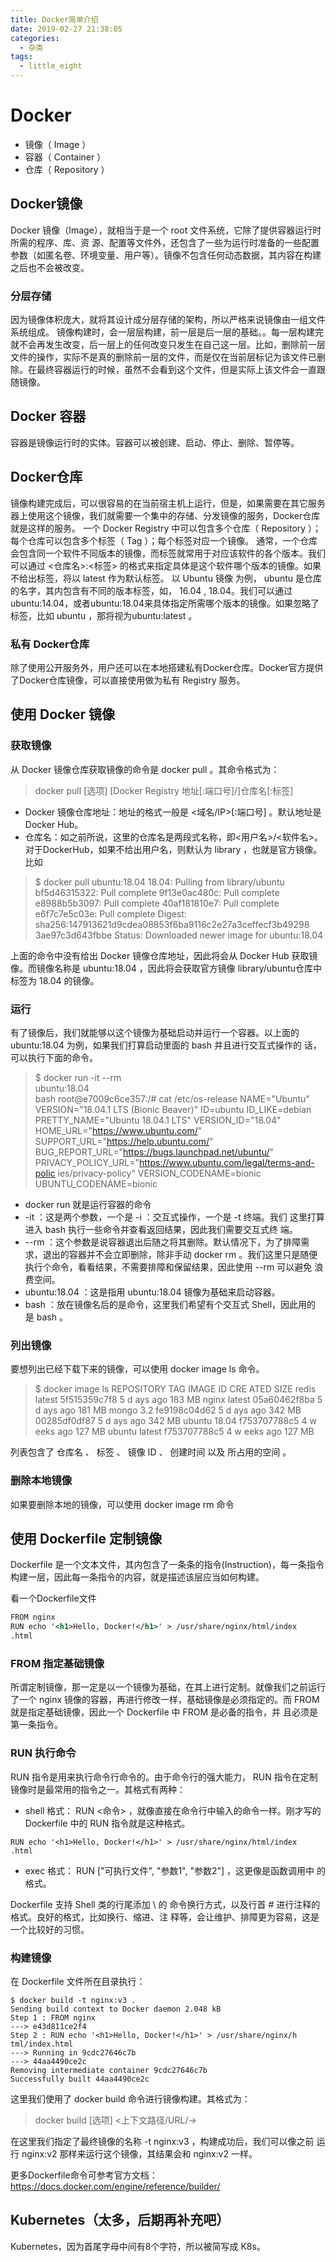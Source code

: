 ```yaml
---
title: Docker简单介绍
date: 2019-02-27 21:38:05
categories: 
  - 杂类
tags: 
  - little_eight
---
```


# Docker

* 镜像（ Image ）
* 容器（ Container ）
* 仓库（ Repository ）

## Docker镜像
Docker 镜像（Image），就相当于是一个 root 文件系统，它除了提供容器运行时所需的程序、库、资
源、配置等文件外，还包含了一些为运行时准备的一些配置参数（如匿名卷、环境变量、用户等）。镜像不包含任何动态数据，其内容在构建之后也不会被改变。

### 分层存储
因为镜像体积庞大，就将其设计成分层存储的架构，所以严格来说镜像由一组文件系统组成。
镜像构建时，会一层层构建，前一层是后一层的基础。。每一层构建完就不会再发生改变，后一层上的任何改变只发生在自己这一层。比如，删除前一层文件的操作，实际不是真的删除前一层的文件，而是仅在当前层标记为该文件已删除。在最终容器运行的时候，虽然不会看到这个文件，但是实际上该文件会一直跟随镜像。

## Docker 容器
容器是镜像运行时的实体。容器可以被创建、启动、停止、删除、暂停等。

## Docker仓库
镜像构建完成后，可以很容易的在当前宿主机上运行，但是，如果需要在其它服务器上使用这个镜像，我们就需要一个集中的存储、分发镜像的服务，Docker仓库就是这样的服务。
一个 Docker Registry 中可以包含多个仓库（ Repository ）；每个仓库可以包含多个标签（ Tag ）；每个标签对应一个镜像。
通常，一个仓库会包含同一个软件不同版本的镜像，而标签就常用于对应该软件的各个版本。我们可以通过 <仓库名>:<标签> 的格式来指定具体是这个软件哪个版本的镜像。如果不给出标签，将以 latest 作为默认标签。
以 Ubuntu 镜像 为例， ubuntu 是仓库的名字，其内包含有不同的版本标签，如， 16.04 , 18.04。我们可以通过 ubuntu:14.04，或者ubuntu:18.04来具体指定所需哪个版本的镜像。如果忽略了标签，比如 ubuntu ，那将视为ubuntu:latest 。

### 私有 Docker仓库
除了使用公开服务外，用户还可以在本地搭建私有Docker仓库。Docker官方提供了Docker仓库镜像，可以直接使用做为私有 Registry 服务。

## 使用 Docker 镜像

### 获取镜像
从 Docker 镜像仓库获取镜像的命令是 docker pull 。其命令格式为：
> docker pull [选项] [Docker Registry 地址[:端口号]/]仓库名[:标签]

* Docker 镜像仓库地址：地址的格式一般是 <域名/IP>[:端口号] 。默认地址是 Docker Hub。
* 仓库名：如之前所说，这里的仓库名是两段式名称，即<用户名>/<软件名>。对于DockerHub，如果不给出用户名，则默认为 library ，也就是官方镜像。
比如
<!--more-->
> $ docker pull ubuntu:18.04
18.04: Pulling from library/ubuntu
bf5d46315322: Pull complete
9f13e0ac480c: Pull complete
e8988b5b3097: Pull complete
40af181810e7: Pull complete
e6f7c7e5c03e: Pull complete
Digest: sha256:147913621d9cdea08853f6ba9116c2e27a3ceffecf3b49298
3ae97c3d643fbbe
Status: Downloaded newer image for ubuntu:18.04

上面的命令中没有给出 Docker 镜像仓库地址，因此将会从 Docker Hub 获取镜像。而镜像名称是 ubuntu:18.04 ，因此将会获取官方镜像 library/ubuntu仓库中标签为 18.04 的镜像。

### 运行

有了镜像后，我们就能够以这个镜像为基础启动并运行一个容器。以上面的
ubuntu:18.04 为例，如果我们打算启动里面的 bash 并且进行交互式操作的
话，可以执行下面的命令。

> $ docker run -it --rm \
ubuntu:18.04 \
bash
root@e7009c6ce357:/# cat /etc/os-release
NAME="Ubuntu"
VERSION="18.04.1 LTS (Bionic Beaver)"
ID=ubuntu
ID_LIKE=debian
PRETTY_NAME="Ubuntu 18.04.1 LTS"
VERSION_ID="18.04"
HOME_URL="https://www.ubuntu.com/"
SUPPORT_URL="https://help.ubuntu.com/"
BUG_REPORT_URL="https://bugs.launchpad.net/ubuntu/"
PRIVACY_POLICY_URL="https://www.ubuntu.com/legal/terms-and-polic
ies/privacy-policy"
VERSION_CODENAME=bionic
UBUNTU_CODENAME=bionic

* docker run 就是运行容器的命令
* -it ：这是两个参数，一个是 -i ：交互式操作，一个是 -t 终端。我们
这里打算进入 bash 执行一些命令并查看返回结果，因此我们需要交互式终
端。
* --rm ：这个参数是说容器退出后随之将其删除。默认情况下，为了排障需
求，退出的容器并不会立即删除，除非手动 docker rm 。我们这里只是随便
执行个命令，看看结果，不需要排障和保留结果，因此使用 --rm 可以避免
浪费空间。
* ubuntu:18.04 ：这是指用 ubuntu:18.04 镜像为基础来启动容器。
* bash ：放在镜像名后的是命令，这里我们希望有个交互式 Shell，因此用的
是 bash 。

### 列出镜像
要想列出已经下载下来的镜像，可以使用 docker image ls 命令。
> $ docker image ls
REPOSITORY TAG IMAGE ID CRE
ATED SIZE
redis latest 5f515359c7f8 5 d
ays ago 183 MB
nginx latest 05a60462f8ba 5 d
ays ago 181 MB
mongo 3.2 fe9198c04d62 5 d
ays ago 342 MB
<none> <none> 00285df0df87 5 d
ays ago 342 MB
ubuntu 18.04 f753707788c5 4 w
eeks ago 127 MB
ubuntu latest f753707788c5 4 w
eeks ago 127 MB

列表包含了 仓库名 、 标签 、 镜像 ID 、 创建时间 以及 所占用的空间 。

### 删除本地镜像
如果要删除本地的镜像，可以使用 docker image rm 命令

## 使用 Dockerfile 定制镜像

Dockerfile 是一个文本文件，其内包含了一条条的指令(Instruction)，每一条指令
构建一层，因此每一条指令的内容，就是描述该层应当如何构建。

看一个Dockerfile文件
```xml
FROM nginx
RUN echo '<h1>Hello, Docker!</h1>' > /usr/share/nginx/html/index
.html
```

### FROM 指定基础镜像

所谓定制镜像，那一定是以一个镜像为基础，在其上进行定制。就像我们之前运行
了一个 nginx 镜像的容器，再进行修改一样，基础镜像是必须指定的。而
FROM 就是指定基础镜像，因此一个 Dockerfile 中 FROM 是必备的指令，并
且必须是第一条指令。

### RUN 执行命令
RUN 指令是用来执行命令行命令的。由于命令行的强大能力， RUN 指令在定制
镜像时是最常用的指令之一。其格式有两种：

* shell 格式： RUN <命令> ，就像直接在命令行中输入的命令一样。刚才写的
Dockerfile 中的 RUN 指令就是这种格式。
```
RUN echo '<h1>Hello, Docker!</h1>' > /usr/share/nginx/html/index
.html
```
* exec 格式： RUN ["可执行文件", "参数1", "参数2"] ，这更像是函数调用中
的格式。

Dockerfile 支持 Shell 类的行尾添加 \ 的
命令换行方式，以及行首 # 进行注释的格式。良好的格式，比如换行、缩进、注
释等，会让维护、排障更为容易，这是一个比较好的习惯。

### 构建镜像

在 Dockerfile 文件所在目录执行：
```
$ docker build -t nginx:v3 .
Sending build context to Docker daemon 2.048 kB
Step 1 : FROM nginx
---> e43d811ce2f4
Step 2 : RUN echo '<h1>Hello, Docker!</h1>' > /usr/share/nginx/h
tml/index.html
---> Running in 9cdc27646c7b
---> 44aa4490ce2c
Removing intermediate container 9cdc27646c7b
Successfully built 44aa4490ce2c

```

这里我们使用了 docker build 命令进行镜像构建。其格式为：
> docker build [选项] <上下文路径/URL/->

在这里我们指定了最终镜像的名称 -t nginx:v3 ，构建成功后，我们可以像之前
运行 nginx:v2 那样来运行这个镜像，其结果会和 nginx:v2 一样。

更多Dockerfile命令可参考官方文档：https://docs.docker.com/engine/reference/builder/


## Kubernetes（太多，后期再补充吧）

Kubernetes，因为首尾字母中间有8个字符，所以被简写成 K8s。


